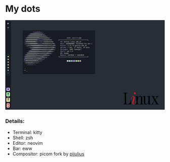 # My dots

![Screenshot](https://raw.githubusercontent.com/daniilty/dots/master/src/screenshot.png)

### Details:

* Terminal: kitty
* Shell: zsh
* Editor: neovim
* Bar: eww
* Compositor: picom fork by [pijulius](https://github.com/pijulius/picom)

